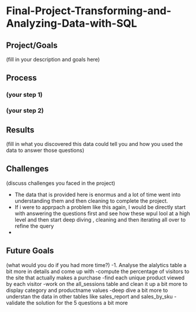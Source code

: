 # Final-Project-Transforming-and-Analyzing-Data-with-SQL

## Project/Goals
(fill in your description and goals here)

## Process
### (your step 1)
### (your step 2)

## Results
(fill in what you discovered this data could tell you and how you used the data to answer those questions)

## Challenges 
(discuss challenges you faced in the project)
- The data that is provided here is enormus and a lot of time went into understanding them and then cleaning to complete the project.
- If i were to apprpach a problem like this again, I would be directly start with answering the questions first and see how these wpul lool at a high level and then start deep diving , cleaning and then iterating all over to refine the query
- 

## Future Goals
(what would you do if you had more time?)
-1. Analyse the alalytics table a bit more in details and come up with 
      -compute the percentage of visitors to the site that actually makes a purchase
      -find each unique product viewed by each visitor
      -work on the all_sessions table and clean it up a bit more to display category and productname values
      -deep dive a bit more to understan the data in other tables like sales_report and sales_by_sku
      - validate the solution for the  5 questions a bit more
